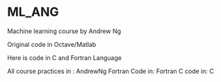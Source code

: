 # ML_ANG

Machine learning course by Andrew Ng

Original code in Octave/Matlab

Here is code in C and Fortran Language

All course practices in : AndrewNg
Fortran Code in: Fortran
C code in: C
